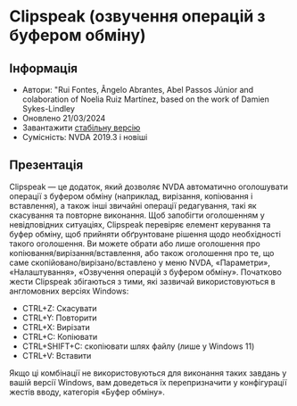 # Clipspeak (озвучення операцій з буфером обміну)


## Інформація
* Автори: "Rui Fontes, Ângelo Abrantes, Abel Passos Júnior and colaboration of Noelia Ruiz Martínez, based on the work of Damien Sykes-Lindley
* Оновлено 21/03/2024
* Завантажити [стабільну версію][1]
* Сумісність: NVDA 2019.3 і новіші


## Презентація
Clipspeak — це додаток, який дозволяє NVDA автоматично оголошувати операції з буфером обміну (наприклад, вирізання, копіювання і вставлення), а також інші звичайні операції редагування, такі як скасування та повторне виконання.
Щоб запобігти оголошенням у невідповідних ситуаціях, Clipspeak перевіряє елемент керування та буфер обміну, щоб прийняти обґрунтоване рішення щодо необхідності такого оголошення.
Ви можете обрати або лише оголошення про копіювання/вирізання/вставлення, або також оголошення про те, що саме скопійовано/вирізано/вставлено у меню NVDA, «Параметри», «Налаштування», «Озвучення операцій з буфером обміну».
Початково жести Clipspeak збігаються з тими, які зазвичай використовуються в англомовних версіях Windows:

* CTRL+Z: Скасувати
* CTRL+Y: Повторити
* CTRL+X: Вирізати
* CTRL+C: Копіювати
* CTRL+SHIFT+C: скопіювати шлях файлу (лише у Windows 11)
* CTRL+V: Вставити

Якщо ці комбінації не використовуються для виконання таких завдань у вашій версії Windows, вам доведеться їх перепризначити у конфігурації жестів вводу, категорія «Буфер обміну».


[1]: https://github.com/ruifontes/clipspeak/releases/download/2024.03.21/clipspeak-2024.03.21.nvda-addon
